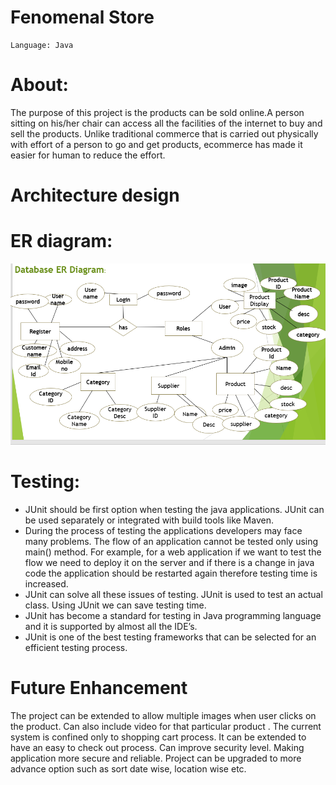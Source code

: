 # Fenomenal Store

```
Language: Java
```



# About:
The purpose of this project is the products can be sold online.A person sitting on his/her chair can access all the facilities of the internet to buy and sell the products.
Unlike traditional commerce that is carried out physically with effort of a person to go and get products, ecommerce has made it easier for human to reduce the effort.




# Architecture design




# ER diagram:
![](images/er_dgm.PNG)


# Testing:
- JUnit should be first option when testing the java applications. JUnit can be used separately or integrated with build tools like Maven.
- During the process of testing the applications developers may face many problems. The flow of an application cannot be tested only using main() method. For example, for a web application if we want to test the flow we need to deploy it on the server and if there is a change in java code the application should be restarted again therefore testing time is increased.
- JUnit can solve all these issues of testing. JUnit is used to test an actual class. Using JUnit we can save testing time.
- JUnit has become a standard for testing in Java programming language and it is supported by almost all the IDE’s.
- JUnit is one of the best testing frameworks that can be selected for an efficient testing process.

# Future Enhancement
The project can be extended to allow multiple images when user clicks on the product.
Can also include video for that particular product .
The current system is confined only to shopping cart process. It can be extended to have an easy to check out process.
Can improve security level. Making application more secure and reliable.
Project can be upgraded to more advance option such as sort date wise, location wise etc.
